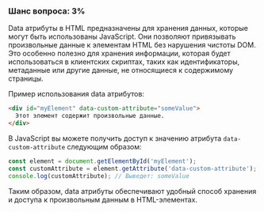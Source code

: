 ### Шанс вопроса: 3%

Data атрибуты в HTML предназначены для хранения данных, которые могут быть использованы JavaScript. Они позволяют привязывать произвольные данные к элементам HTML без нарушения чистоты DOM. Это особенно полезно для хранения информации, которая будет использоваться в клиентских скриптах, таких как идентификаторы, метаданные или другие данные, не относящиеся к содержимому страницы.

Пример использования data атрибутов:
```html
<div id="myElement" data-custom-attribute="someValue">
  Этот элемент содержит произвольные данные.
</div>
```
В JavaScript вы можете получить доступ к значению атрибута `data-custom-attribute` следующим образом:
```javascript
const element = document.getElementById('myElement');
const customAttribute = element.getAttribute('data-custom-attribute');
console.log(customAttribute); // Выведет: someValue
```
Таким образом, data атрибуты обеспечивают удобный способ хранения и доступа к произвольным данным в HTML-элементах.